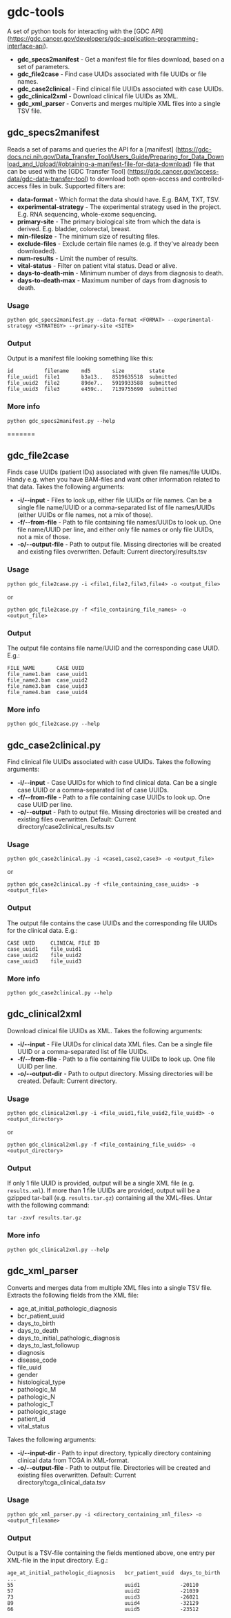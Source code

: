 # gdc-tools
A set of python tools for interacting with the [GDC API] (https://gdc.cancer.gov/developers/gdc-application-programming-interface-api).

* **gdc_specs2manifest** - Get a manifest file for files download, based on a set of parameters.
* **gdc_file2case** - Find case UUIDs associated with file UUIDs or file names.
* **gdc_case2clinical** - Find clinical file UUIDs associated with case UUIDs.
* **gdc_clinical2xml** - Download clinical file UUIDs as XML.
* **gdc\_xml_parser** - Converts and merges multiple XML files into a single TSV file.

## gdc_specs2manifest
Reads a set of params and queries the API for a [manifest] (https://gdc-docs.nci.nih.gov/Data_Transfer_Tool/Users_Guide/Preparing_for_Data_Download_and_Upload/#obtaining-a-manifest-file-for-data-download) file that can be used with the [GDC Transfer Tool] (https://gdc.cancer.gov/access-data/gdc-data-transfer-tool) to download both open-access and controlled-access files in bulk. Supported filters are:

* **data-format** - Which format the data should have. E.g. BAM, TXT, TSV.
* **experimental-strategy** - The experimental strategy used in the project. E.g. RNA sequencing, whole-exome sequencing.
* **primary-site** - The primary biological site from which the data is derived. E.g. bladder, colorectal, breast.
* **min-filesize** - The minimum size of resulting files.
* **exclude-files** - Exclude certain file names (e.g. if they've already been downloaded).
* **num-results** - Limit the number of results.
* **vital-status** - Filter on patient vital status. Dead or alive.
* **days-to-death-min** - Minimum number of days from diagnosis to death.
* **days-to-death-max** - Maximum number of days from diagnosis to death.

### Usage
`python gdc_specs2manifest.py --data-format <FORMAT> --experimental-strategy <STRATEGY> --primary-site <SITE>`

### Output
Output is a manifest file looking something like this:
```
id          filename    md5       size        state
file_uuid1  file1       b3a13..   8519635518  submitted
file_uuid2  file2       89de7..   5919933588  submitted
file_uuid3  file3       e459c..   7139755690  submitted
```

### More info
`python gdc_specs2manifest.py --help`

=======
## gdc_file2case
Finds case UUIDs (patient IDs) associated with given file names/file UUIDs. Handy e.g. when you have BAM-files and want other information related to that data. Takes the following arguments:

* **-i/--input** - Files to look up, either file UUIDs or file names. Can be a single file name/UUID or a comma-separated list of file names/UUIDs (either UUIDs or file names, not a mix of those).
* **-f/--from-file** - Path to file containing file names/UUIDs to look up. One file name/UUID per line, and either only file names or only file UUIDs, not a mix of those.
* **-o/--output-file** - Path to output file. Missing directories will be created and existing files overwritten. Default: Current directory/results.tsv

### Usage

`python gdc_file2case.py -i <file1,file2,file3,file4> -o <output_file>`

or

`python gdc_file2case.py -f <file_containing_file_names> -o <output_file>`

### Output
The output file contains file name/UUID and the corresponding case UUID. E.g.:
```
FILE_NAME       CASE UUID
file_name1.bam  case_uuid1
file_name2.bam  case_uuid2
file_name3.bam  case_uuid3
file_name4.bam  case_uuid4
```

### More info

`python gdc_file2case.py --help`

## gdc_case2clinical.py
Find clinical file UUIDs associated with case UUIDs. Takes the following arguments:

* **-i/--input** - Case UUIDs for which to find clinical data. Can be a single case UUID or a comma-separated list of case UUIDs.
* **-f/--from-file** - Path to a file containing case UUIDs to look up. One case UUID per line.
* **-o/--output** - Path to output file. Missing directories will be created and existing files overwritten. Default: Current directory/case2clinical_results.tsv

### Usage
`python gdc_case2clinical.py -i <case1,case2,case3> -o <output_file>`

or

`python gdc_case2clinical.py -f <file_containing_case_uuids> -o <output_file>`

### Output
The output file contains the case UUIDs and the corresponding file UUIDs for the clinical data. E.g.:
```
CASE UUID     CLINICAL FILE ID
case_uuid1    file_uuid1
case_uuid2    file_uuid2
case_uuid3    file_uuid3
```
### More info
`python gdc_case2clinical.py --help`

## gdc_clinical2xml
Download clinical file UUIDs as XML. Takes the following arguments:

* **-i/--input** - File UUIDs for clinical data XML files. Can be a single file UUID or a comma-separated list of file UUIDs.
* **-f/--from-file** - Path to a file containing file UUIDs to look up. One file UUID per line.
* **-o/--output-dir** - Path to output directory. Missing directories will be created. Default: Current directory.

### Usage
`python gdc_clinical2xml.py -i <file_uuid1,file_uuid2,file_uuid3> -o <output_directory>`

or

`python gdc_clinical2xml.py -f <file_containing_file_uuids> -o <output_directory>`

### Output
If only 1 file UUID is provided, output will be a single XML file (e.g. `results.xml`). If more than 1 file UUIDs are provided, output will be a gzipped tar-ball (e.g. `results.tar.gz`) containing all the XML-files. Untar with the following command: 

`tar -zxvf results.tar.gz`

### More info
`python gdc_clinical2xml.py --help`

## gdc\_xml_parser
Converts and merges data from multiple XML files into a single TSV file. Extracts the following fields from the XML file:

* age_at_initial_pathologic_diagnosis
* bcr_patient_uuid
* days_to_birth
* days_to_death
* days_to_initial_pathologic_diagnosis
* days_to_last_followup
* diagnosis
* disease_code
* file_uuid
* gender
* histological_type
* pathologic_M
* pathologic_N
* pathologic_T
* pathologic_stage
* patient_id
* vital_status

Takes the following arguments:

* **-i/--input-dir** - Path to input directory, typically directory containing clinical data from TCGA in XML-format.
* **-o/--output-file** - Path to output file. Directories will be created and existing files overwritten. Default: Current directory/tcga_clinical_data.tsv

### Usage
`python gdc_xml_parser.py -i <directory_containing_xml_files> -o <output_filename>`

### Output
Output is a TSV-file containing the fields mentioned above, one entry per XML-file in the input directory. E.g.:
```
age_at_initial_pathologic_diagnosis   bcr_patient_uuid  days_to_birth   ...
55                                    uuid1             -20110
57                                    uuid2             -21039
73                                    uuid3             -26021
89                                    uuid4             -32129
66                                    uuid5             -23512
```
